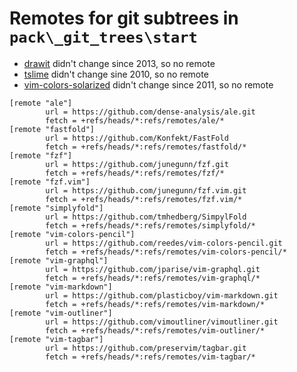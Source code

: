# Remotes for git subtrees in `pack\_git_trees\start`

- [drawit](https://github.com/vim-scripts/DrawIt) didn't change since 2013, so no remote
- [tslime](https://github.com/jimmyharris/tslime.vim) didn't change sine 2010,
  so no remote
- [vim-colors-solarized](https://github.com/altercation/vim-colors-solarized)
  didn't change since 2011, so no remote

```
[remote "ale"]
        url = https://github.com/dense-analysis/ale.git
        fetch = +refs/heads/*:refs/remotes/ale/*
[remote "fastfold"]
        url = https://github.com/Konfekt/FastFold
        fetch = +refs/heads/*:refs/remotes/fastfold/*
[remote "fzf"]
        url = https://github.com/junegunn/fzf.git
        fetch = +refs/heads/*:refs/remotes/fzf/*
[remote "fzf.vim"]
        url = https://github.com/junegunn/fzf.vim.git
        fetch = +refs/heads/*:refs/remotes/fzf.vim/*
[remote "simplyfold"]
        url = https://github.com/tmhedberg/SimpylFold
        fetch = +refs/heads/*:refs/remotes/simplyfold/*
[remote "vim-colors-pencil"]
        url = https://github.com/reedes/vim-colors-pencil.git
        fetch = +refs/heads/*:refs/remotes/vim-colors-pencil/*
[remote "vim-graphql"]
        url = https://github.com/jparise/vim-graphql.git
        fetch = +refs/heads/*:refs/remotes/vim-graphql/*
[remote "vim-markdown"]
        url = https://github.com/plasticboy/vim-markdown.git
        fetch = +refs/heads/*:refs/remotes/vim-markdown/*
[remote "vim-outliner"]
        url = https://github.com/vimoutliner/vimoutliner.git
        fetch = +refs/heads/*:refs/remotes/vim-outliner/*
[remote "vim-tagbar"]
        url = https://github.com/preservim/tagbar.git
        fetch = +refs/heads/*:refs/remotes/vim-tagbar/*
```
